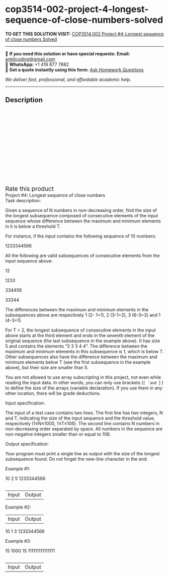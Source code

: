 # cop3514-002-project-4-longest-sequence-of-close-numbers-solved
**TO GET THIS SOLUTION VISIT:** [COP3514.002 Project #4-Longest sequence of close numbers Solved](https://www.ankitcodinghub.com/product/cop3514-002-project-4-longest-sequence-of-close-numbers-solved/)


---

📩 **If you need this solution or have special requests:** **Email:** ankitcoding@gmail.com  
📱 **WhatsApp:** +1 419 877 7882  
📄 **Get a quote instantly using this form:** [Ask Homework Questions](https://www.ankitcodinghub.com/services/ask-homework-questions/)

*We deliver fast, professional, and affordable academic help.*

---

<h2>Description</h2>



<div class="kk-star-ratings kksr-auto kksr-align-center kksr-valign-top" data-payload="{&quot;align&quot;:&quot;center&quot;,&quot;id&quot;:&quot;100346&quot;,&quot;slug&quot;:&quot;default&quot;,&quot;valign&quot;:&quot;top&quot;,&quot;ignore&quot;:&quot;&quot;,&quot;reference&quot;:&quot;auto&quot;,&quot;class&quot;:&quot;&quot;,&quot;count&quot;:&quot;0&quot;,&quot;legendonly&quot;:&quot;&quot;,&quot;readonly&quot;:&quot;&quot;,&quot;score&quot;:&quot;0&quot;,&quot;starsonly&quot;:&quot;&quot;,&quot;best&quot;:&quot;5&quot;,&quot;gap&quot;:&quot;4&quot;,&quot;greet&quot;:&quot;Rate this product&quot;,&quot;legend&quot;:&quot;0\/5 - (0 votes)&quot;,&quot;size&quot;:&quot;24&quot;,&quot;title&quot;:&quot;COP3514.002 Project #4-Longest sequence of close numbers Solved&quot;,&quot;width&quot;:&quot;0&quot;,&quot;_legend&quot;:&quot;{score}\/{best} - ({count} {votes})&quot;,&quot;font_factor&quot;:&quot;1.25&quot;}">

<div class="kksr-stars">

<div class="kksr-stars-inactive">
            <div class="kksr-star" data-star="1" style="padding-right: 4px">


<div class="kksr-icon" style="width: 24px; height: 24px;"></div>
        </div>
            <div class="kksr-star" data-star="2" style="padding-right: 4px">


<div class="kksr-icon" style="width: 24px; height: 24px;"></div>
        </div>
            <div class="kksr-star" data-star="3" style="padding-right: 4px">


<div class="kksr-icon" style="width: 24px; height: 24px;"></div>
        </div>
            <div class="kksr-star" data-star="4" style="padding-right: 4px">


<div class="kksr-icon" style="width: 24px; height: 24px;"></div>
        </div>
            <div class="kksr-star" data-star="5" style="padding-right: 4px">


<div class="kksr-icon" style="width: 24px; height: 24px;"></div>
        </div>
    </div>

<div class="kksr-stars-active" style="width: 0px;">
            <div class="kksr-star" style="padding-right: 4px">


<div class="kksr-icon" style="width: 24px; height: 24px;"></div>
        </div>
            <div class="kksr-star" style="padding-right: 4px">


<div class="kksr-icon" style="width: 24px; height: 24px;"></div>
        </div>
            <div class="kksr-star" style="padding-right: 4px">


<div class="kksr-icon" style="width: 24px; height: 24px;"></div>
        </div>
            <div class="kksr-star" style="padding-right: 4px">


<div class="kksr-icon" style="width: 24px; height: 24px;"></div>
        </div>
            <div class="kksr-star" style="padding-right: 4px">


<div class="kksr-icon" style="width: 24px; height: 24px;"></div>
        </div>
    </div>
</div>


<div class="kksr-legend" style="font-size: 19.2px;">
            <span class="kksr-muted">Rate this product</span>
    </div>
    </div>
<div class="page" title="Page 1">
<div class="layoutArea">
<div class="column">
Project #4: Longest sequence of close numbers

</div>
</div>
<div class="layoutArea">
<div class="column">
Task description:

Given a sequence of N numbers in non-decreasing order, find the size of the longest subsequence composed of consecutive elements of the input sequence whose difference between the maximum and minimum elements in it is below a threshold T.

For instance, if the input contains the following sequence of 10 numbers:

1233344566

All the following are valid subsequences of consecutive elements from the input sequence above:

12

1233

334456

33344

The differences between the maximum and minimum elements in the subsequences above are respectively 1 (2- 1=1), 2 (3-1=2), 3 (6-3=3) and 1 (4-3=1).

For T = 2, the longest subsequence of consecutive elements in the input above starts at the third element and ends in the seventh element of the original sequence (the last subsequence in the example above). It has size 5 and contains the elements “3 3 3 4 4”. The difference between the maximum and minimum elements in this subsequence is 1, which is below T. Other subsequences also have the difference between the maximum and minimum elements below T (see the first subsequence in the example above), but their size are smaller than 5.

You are not allowed to use array subscripting in this project, not even while reading the input data. In other words, you can only use brackets (`[ ́ and `] ́) to define the size of the arrays (variable declaration). If you use them in any other location, there will be grade deductions.

Input specification:

The input of a test case contains two lines. The first line has two integers, N and T, indicating the size of the input sequence and the threshold value, respectively (1≤N≤1000, 1≤T≤106). The second line contains N numbers in non-decreasing order separated by space. All numbers in the sequence are non-negative integers smaller than or equal to 106.

Output specification:

Your program must print a single line as output with the size of the longest subsequence found. Do not forget the new-line character in the end.

Example #1:

10 2 5 1233344566

</div>
</div>
<table>
<tbody>
<tr>
<td>
<div class="layoutArea">
<div class="column">
Input

</div>
</div>
</td>
<td>
<div class="layoutArea">
<div class="column">
Output

</div>
</div>
</td>
</tr>
</tbody>
</table>
</div>
<div class="page" title="Page 2">
<div class="layoutArea">
<div class="column">
Example #2:

</div>
</div>
<table>
<tbody>
<tr>
<td>
<div class="layoutArea">
<div class="column">
Input

</div>
</div>
</td>
<td>
<div class="layoutArea">
<div class="column">
Output

</div>
</div>
</td>
</tr>
</tbody>
</table>
<div class="layoutArea">
<div class="column">
10 1 3 1233344566

Example #3:

15 1000 15 111111111111111

</div>
</div>
<table>
<tbody>
<tr>
<td>
<div class="layoutArea">
<div class="column">
Input

</div>
</div>
</td>
<td>
<div class="layoutArea">
<div class="column">
Output

</div>
</div>
</td>
</tr>
</tbody>
</table>
</div>
